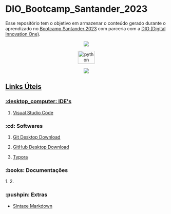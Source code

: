 # DIO_Bootcamp_Santander_2023
Esse repositório tem o objetivo em armazenar o conteúdo gerado durante o aprendizado no [Bootcamp Santander 2023](https://app.becas-santander.com/pt-BR/program/bolsas-santander-santander-bootcamp-2023) com parceria com a [DIO (Digital Innovation One)](https://www.dio.me/).

<p align="center">
 <a href="https://www.dio.me/"> <img src="https://hermes.dio.me/tracks/cover/30278db5-1581-46e2-b04d-42070420b880.png">
<p align="center">
  <img src="https://cdn.jsdelivr.net/gh/devicons/devicon/icons/python/python-original-wordmark.svg" height="40" width="52" alt="python logo"/>

<p align="center">
 <img src="https://github.com/Matthew2079/DIO_Bootcamp_Santander_2023/assets/85805420/6867ccf8-bf8b-4a2e-a27e-5848061ae7ad)">
 
## Links Úteis

<h3>:desktop_computer: IDE's</h3>

1. [Visual Studio Code](https://code.visualstudio.com/)


<h3>:cd: Softwares</h3>

1. [Git Desktop Download](https://git-scm.com/downloads)

2. [GitHub Desktop Download](https://desktop.github.com/)

3. [Typora](https://typora.io/)


<h3>:books: Documentações</h3>  
1. 
2. 

<h3>:pushpin: Extras</h3>

- [Sintaxe Markdown](https://www.markdownguide.org/basic-syntax/)

